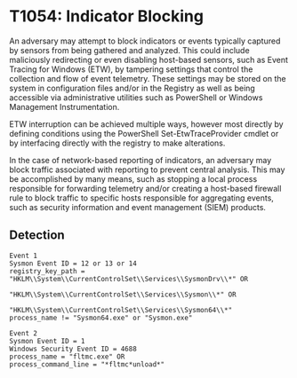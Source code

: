 # T1054: Indicator Blocking

An adversary may attempt to block indicators or events typically captured by sensors from being gathered and analyzed. This could include maliciously redirecting or even disabling host-based sensors, such as Event Tracing for Windows (ETW), by tampering settings that control the collection and flow of event telemetry. These settings may be stored on the system in configuration files and/or in the Registry as well as being accessible via administrative utilities such as PowerShell or Windows Management Instrumentation.

ETW interruption can be achieved multiple ways, however most directly by defining conditions using the PowerShell Set-EtwTraceProvider cmdlet or by interfacing directly with the registry to make alterations.

In the case of network-based reporting of indicators, an adversary may block traffic associated with reporting to prevent central analysis. This may be accomplished by many means, such as stopping a local process responsible for forwarding telemetry and/or creating a host-based firewall rule to block traffic to specific hosts responsible for aggregating events, such as security information and event management (SIEM) products.

## Detection 

```
Event 1
Sysmon Event ID = 12 or 13 or 14
registry_key_path = "HKLM\\System\\CurrentControlSet\\Services\\SysmonDrv\\*" OR
                    "HKLM\\System\\CurrentControlSet\\Services\\Sysmon\\*" OR
                    "HKLM\\System\\CurrentControlSet\\Services\\Sysmon64\\*"
process_name != "Sysmon64.exe" or "Sysmon.exe"

Event 2
Sysmon Event ID = 1
Windows Security Event ID = 4688
process_name = "fltmc.exe" OR
process_command_line = "*fltmc*unload*"
```
